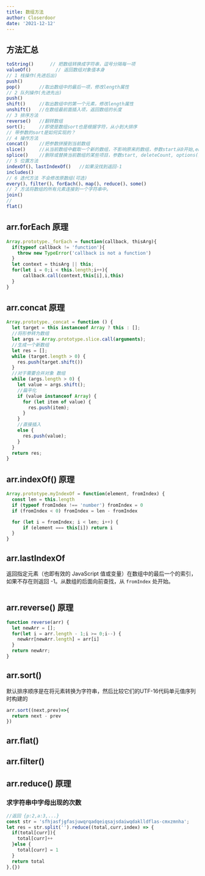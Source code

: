 ```yaml
---
title: 数组方法
author: Closerdoor
date: '2021-12-12'
---
```


## 方法汇总
```js
toString()		// 把数组转换成字符串，逗号分隔每一项
valueOf()         // 返回数组对象值本身
// 1 栈操作(先进后出)
push()
pop() 		//取出数组中的最后一项，修改length属性
// 2 队列操作(先进先出)
push()
shift()		//取出数组中的第一个元素，修改length属性
unshift() 	//在数组最前面插入项，返回数组的长度
// 3 排序方法
reverse()	//翻转数组
sort(); 	//即使是数组sort也是根据字符，从小到大排序
// 带参数的sort是如何实现的？
// 4 操作方法
concat()  	//把参数拼接到当前数组
slice() 	//从当前数组中截取一个新的数组，不影响原来的数组，参数start从0开始,end从1开始
splice()	//删除或替换当前数组的某些项目，参数start, deleteCount, options(要替换的项目)
// 5 位置方法
indexOf()、lastIndexOf()   //如果没找到返回-1
includes()
// 6 迭代方法 不会修改原数组(可选)
every()、filter()、forEach()、map()、reduce()、some()
// 7 方法将数组的所有元素连接到一个字符串中。
join()
//
flat()
```
## arr.forEach 原理
```js
Array.prototype._forEach = function(callback, thisArg){
  if(typeof callback != 'function'){
    throw new TypeError('callback is not a function')
  }
  let context = thisArg || this;
  for(let i = 0;i < this.length;i++){
      callback.call(context,this[i],i,this)
  }
}

```
## arr.concat 原理
```js
Array.prototype._concat = function () {
  let target = this instanceof Array ? this : [];
  //将形参转为数组
  let args = Array.prototype.slice.call(arguments);
  //生成一个新数组
  let res = [];
  while (target.length > 0) {
    res.push(target.shift())
  }
  //对于需要合并对象 数组
  while (args.length > 0) {
    let value = args.shift();
    //扁平化
    if (value instanceof Array) {
      for (let item of value) {
        res.push(item);
      }
    }
    //直接插入
    else {
      res.push(value);
    }
  }
  return res;
}
```
## arr.indexOf() 原理
```js
Array.prototype.myIndexOf = function(element, fromIndex) {
  const len = this.length
  if (typeof fromIndex !== 'number') fromIndex = 0
  if (fromIndex < 0) fromIndex = len - fromIndex

  for (let i = fromIndex; i < len; i++) {
      if (element === this[i]) return i
  }
}
```
## arr.lastIndexOf
返回指定元素（也即有效的 JavaScript 值或变量）在数组中的最后一个的索引，如果不存在则返回 -1。从数组的后面向前查找，从 `fromIndex` 处开始。
```js
```
## arr.reverse() 原理
```js
function reverse(arr) {
  let newArr = [];
  for(let i = arr.length - 1;i >= 0;i--) {
    newArr[newArr.length] = arr[i]
  }
  return newArr;
}
```
## arr.sort()
默认排序顺序是在将元素转换为字符串，然后比较它们的UTF-16代码单元值序列时构建的
```js
arr.sort((next,prev)=>{
  return next - prev
})
```
## arr.flat()

## arr.filter()

## arr.reduce() 原理
### 求字符串中字母出现的次数
```js
//返回 {p:2,a:3,...}
const str = 'sfhjasfjgfasjuwqrqadqeiqsajsdaiwqdaklldflas-cmxzmnha';
let res = str.split('').reduce((total,curr,index) => {
  if(total[curr]){
    total[curr]++
  }else {
    total[curr] = 1
  }
  return total
},{})
```

